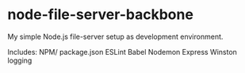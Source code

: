 # node-file-server-backbone
My simple Node.js file-server setup as development environment.

Includes:
NPM/ package.json
ESLint
Babel
Nodemon
Express
Winston logging

